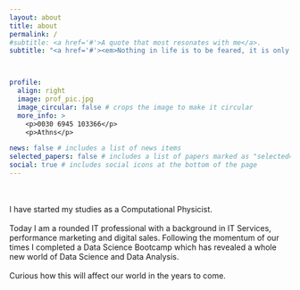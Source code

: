 ```yaml
---
layout: about
title: about
permalink: /
#subtitle: <a href='#'>A quote that most resonates with me</a>. 
subtitle: "<a href='#'><em>Nothing in life is to be feared, it is only to be understood.<br>Now is the time to understand more, so that we may fear less. — Marie Curie</em></a>"



profile:
  align: right
  image: prof_pic.jpg
  image_circular: false # crops the image to make it circular
  more_info: >
    <p>0030 6945 103366</p>
    <p>Athns</p>

news: false # includes a list of news items
selected_papers: false # includes a list of papers marked as "selected={true}"
social: true # includes social icons at the bottom of the page
---
```




<br><br>
I have started my studies as a Computational Physicist. <br>  
Today I am a rounded IT professional with a background in IT Services, performance marketing and digital sales. Following the momentum of our times I completed a Data Science Bootcamp which has revealed a whole new world of Data Science and Data Analysis.<br>  
Curious how this will affect our world in the years to come.